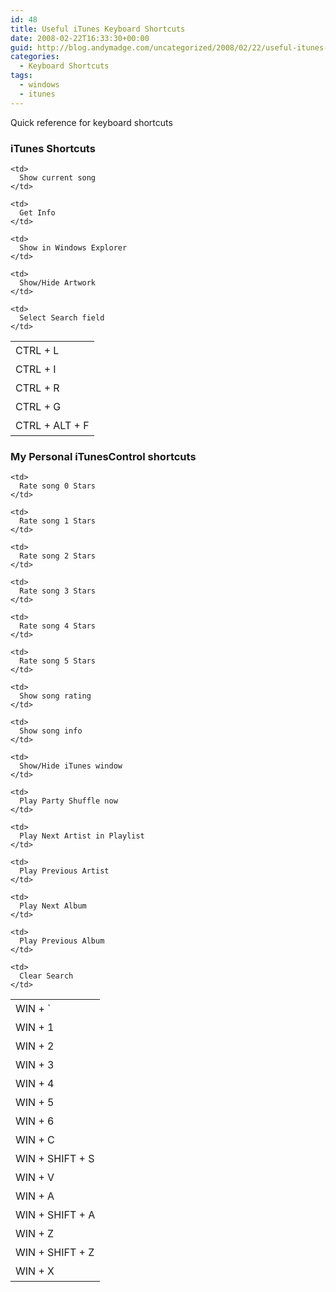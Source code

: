 ```yaml
---
id: 48
title: Useful iTunes Keyboard Shortcuts
date: 2008-02-22T16:33:30+00:00
guid: http://blog.andymadge.com/uncategorized/2008/02/22/useful-itunes-keyboard-shortcuts/
categories:
  - Keyboard Shortcuts
tags:
  - windows
  - itunes
---
```

Quick reference for keyboard shortcuts

### iTunes Shortcuts

<table style="line-height: 1.5em">
  <tr>
    <td>
      CTRL + L
    </td>
    
    <td>
      Show current song
    </td>
  </tr>
  
  <tr>
    <td>
      CTRL + I
    </td>
    
    <td>
      Get Info
    </td>
  </tr>
  
  <tr>
    <td>
      CTRL + R
    </td>
    
    <td>
      Show in Windows Explorer
    </td>
  </tr>
  
  <tr>
    <td>
      CTRL + G
    </td>
    
    <td>
      Show/Hide Artwork
    </td>
  </tr>
  
  <tr>
    <td>
      CTRL + ALT + F
    </td>
    
    <td>
      Select Search field
    </td>
  </tr>
</table>

<!--more-->

### My Personal iTunesControl shortcuts

<table style="line-height: 1.5em">
  <tr>
    <td>
      WIN + `
    </td>
    
    <td>
      Rate song 0 Stars
    </td>
  </tr>
  
  <tr>
    <td>
      WIN + 1
    </td>
    
    <td>
      Rate song 1 Stars
    </td>
  </tr>
  
  <tr>
    <td>
      WIN + 2
    </td>
    
    <td>
      Rate song 2 Stars
    </td>
  </tr>
  
  <tr>
    <td>
      WIN + 3
    </td>
    
    <td>
      Rate song 3 Stars
    </td>
  </tr>
  
  <tr>
    <td>
      WIN + 4
    </td>
    
    <td>
      Rate song 4 Stars
    </td>
  </tr>
  
  <tr>
    <td>
      WIN + 5
    </td>
    
    <td>
      Rate song 5 Stars
    </td>
  </tr>
  
  <tr>
    <td>
      WIN + 6
    </td>
    
    <td>
      Show song rating
    </td>
  </tr>
  
  <tr>
    <td>
      WIN + C
    </td>
    
    <td>
      Show song info
    </td>
  </tr>
  
  <tr>
    <td>
      WIN + SHIFT + S
    </td>
    
    <td>
      Show/Hide iTunes window
    </td>
  </tr>
  
  <tr>
    <td>
      WIN + V
    </td>
    
    <td>
      Play Party Shuffle now
    </td>
  </tr>
  
  <tr>
    <td>
      WIN + A
    </td>
    
    <td>
      Play Next Artist in Playlist
    </td>
  </tr>
  
  <tr>
    <td>
      WIN + SHIFT + A
    </td>
    
    <td>
      Play Previous Artist
    </td>
  </tr>
  
  <tr>
    <td>
      WIN + Z
    </td>
    
    <td>
      Play Next Album
    </td>
  </tr>
  
  <tr>
    <td>
      WIN + SHIFT + Z
    </td>
    
    <td>
      Play Previous Album
    </td>
  </tr>
  
  <tr>
    <td>
      WIN + X
    </td>
    
    <td>
      Clear Search
    </td>
  </tr>
</table>